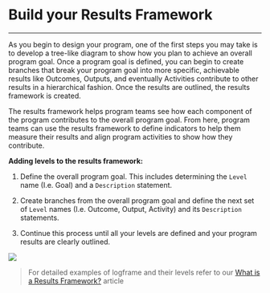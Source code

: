 # Build your Results Framework

---

As you begin to design your program, one of the first steps you may take is to develop a tree-like diagram to show how you plan to achieve an overall program goal. Once a program goal is defined, you can begin to create branches that break your program goal into more specific, achievable results like Outcomes, Outputs, and eventually Activities contribute to other results in a hierarchical fashion. Once the results are outlined, the results framework is created.

The results framework helps program teams see how each component of the program contributes to the overall program goal. From here, program teams can use the results framework to define indicators to help them measure their results and align program activities to show how they contribute.

**Adding levels to the results framework:**

1. Define the overall program goal. This includes determining the `Level` name \(I.e. Goal\) and a `Description` statement.

2. Create branches from the overall program goal and define the next set of `Level` names \(I.e. Outcome, Output, Activity\) and its `Description` statements.

3. Continue this process until all your levels are defined and your program results are clearly outlined.

![](https://lh6.googleusercontent.com/VsInKrSZojemsKpUeJI1XFoRqwtKWrWVnLJffIsRkDIobnZhVqxLh2k4i-RT0S0iMpK9fSix28pU2CFO_ptvOFDhlvqOF48XXT5HinG8xfM7wO8Gp5_UM3PO1wzQHFEbenAnwjru)

> For detailed examples of logframe and their levels refer to our [What is a Results Framework?](https://toladata.gitbooks.io/knowledgebase/content/7-indicators/what-is-a-results-framework.html) article



